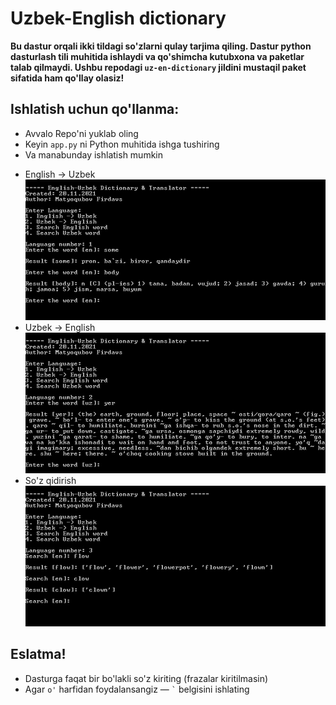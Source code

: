 # Uzbek-English dictionary
<p>
  <b>
  Bu dastur orqali ikki tildagi so'zlarni qulay tarjima qiling.
  Dastur python dasturlash tili muhitida ishlaydi va qo'shimcha kutubxona va paketlar talab qilmaydi.
  Ushbu repodagi <code>uz-en-dictionary</code> jildini mustaqil paket sifatida ham qo'llay olasiz!
  </b><br>
  <h2>Ishlatish uchun qo'llanma: </h2>
    <ul>
      <li>Avvalo Repo'ni yuklab oling
      <li>Keyin <code>app.py</code> ni Python muhitida ishga tushiring
      <li>Va manabunday ishlatish mumkin
    </ul>
    <ul>
      <li>English -> Uzbek<br><img src="screenshots/01.jpg">
      <li>Uzbek -> English<br><img src="screenshots/02.jpg">
      <li>So'z qidirish<br><img src="screenshots/03.jpg">
    </ul>
  <h2>Eslatma!</h2>
    <ul>
      <li>Dasturga faqat bir bo'lakli so'z kiriting (frazalar kiritilmasin)
      <li>Agar <code>o'</code> harfidan foydalansangiz — <code>`</code> belgisini ishlating
    </ul>
</p>
